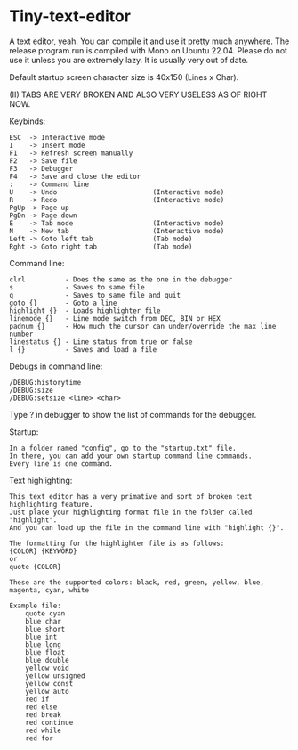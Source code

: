# Tiny-text-editor

A text editor, yeah. You can compile it and use it pretty much anywhere. 
The release program.run is compiled with Mono on Ubuntu 22.04. Please do not use it unless you are extremely lazy. It is usually very out of date.

Default startup screen character size is 40x150 (Lines x Char).

(II) TABS ARE VERY BROKEN AND ALSO VERY USELESS AS OF RIGHT NOW.

Keybinds:

    ESC  -> Interactive mode
    I    -> Insert mode
    F1   -> Refresh screen manually
    F2   -> Save file
    F3   -> Debugger
    F4   -> Save and close the editor
    :    -> Command line
    U    -> Undo                        (Interactive mode)
    R    -> Redo                        (Interactive mode)
    PgUp -> Page up
    PgDn -> Page down
    E    -> Tab mode                    (Interactive mode)
    N    -> New tab                     (Interactive mode)
    Left -> Goto left tab               (Tab mode)
    Rght -> Goto right tab              (Tab mode)

Command line:

    clrl          - Does the same as the one in the debugger
    s             - Saves to same file
    q             - Saves to same file and quit
    goto {}       - Goto a line
    highlight {}  - Loads highlighter file
    linemode {}   - Line mode switch from DEC, BIN or HEX
    padnum {}     - How much the cursor can under/override the max line number
    linestatus {} - Line status from true or false
    l {}          - Saves and load a file

Debugs in command line:

    /DEBUG:historytime
    /DEBUG:size
    /DEBUG:setsize <line> <char>
  
Type ? in debugger to show the list of commands for the debugger.

Startup:

    In a folder named "config", go to the "startup.txt" file.
    In there, you can add your own startup command line commands.
    Every line is one command.

Text highlighting:

    This text editor has a very primative and sort of broken text highlighting feature.
    Just place your highlighting format file in the folder called "highlight".
    And you can load up the file in the command line with "highlight {}".

    The formatting for the highlighter file is as follows:
    {COLOR} {KEYWORD}
    or 
    quote {COLOR}

    These are the supported colors: black, red, green, yellow, blue, magenta, cyan, white

    Example file:
        quote cyan
        blue char
        blue short
        blue int
        blue long
        blue float
        blue double
        yellow void
        yellow unsigned
        yellow const
        yellow auto
        red if
        red else
        red break
        red continue
        red while
        red for
    
